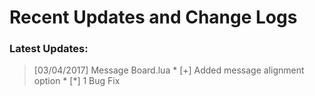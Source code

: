 # Recent Updates and Change Logs

### Latest Updates:
> [03/04/2017] Message Board.lua
    * [+] Added message alignment option
    * [*] 1 Bug Fix